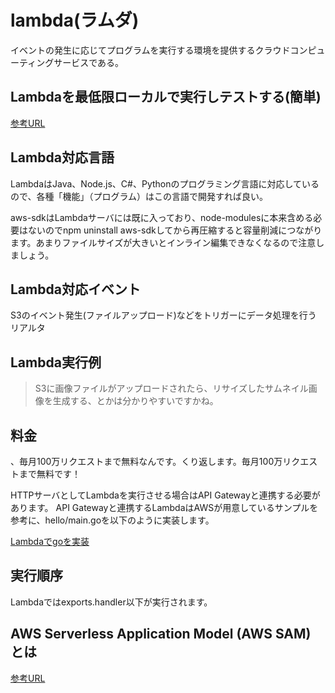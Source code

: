 # lambda(ラムダ)

イベントの発生に応じてプログラムを実行する環境を提供するクラウドコンピューティングサービスである。

## Lambdaを最低限ローカルで実行しテストする(簡単)

[参考URL](https://qiita.com/zaburo/items/d78a0a4462007e57d5d8)

## Lambda対応言語

LambdaはJava、Node.js、C#、Pythonのプログラミング言語に対応しているので、各種「機能」（プログラム）はこの言語で開発すれば良い。

aws-sdkはLambdaサーバには既に入っており、node-modulesに本来含める必要はないのでnpm uninstall aws-sdkしてから再圧縮すると容量削減につながります。あまりファイルサイズが大きいとインライン編集できなくなるので注意しましょう。

## Lambda対応イベント

S3のイベント発生(ファイルアップロード)などをトリガーにデータ処理を行う
リアルタ

## Lambda実行例

>S3に画像ファイルがアップロードされたら、リサイズしたサムネイル画像を生成する、とかは分かりやすいですかね。

## 料金

、毎月100万リクエストまで無料なんです。くり返します。毎月100万リクエストまで無料です！

HTTPサーバとしてLambdaを実行させる場合はAPI Gatewayと連携する必要があります。 API Gatewayと連携するLambdaはAWSが用意しているサンプルを参考に、hello/main.goを以下のように実装します。


[Lambdaでgoを実装](https://techblog.kiramex.com/entry/2020/01/23/173128)


## 実行順序

Lambdaではexports.handler以下が実行されます。


## AWS Serverless Application Model (AWS SAM) とは

[参考URL](https://docs.aws.amazon.com/ja_jp/serverless-application-model/latest/developerguide/what-is-sam.html)


